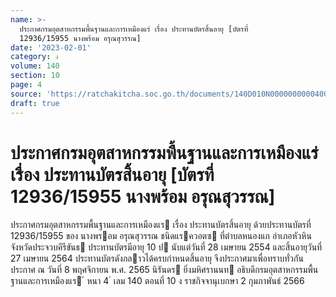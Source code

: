 ```yaml
---
name: >-
  ประกาศกรมอุตสาหกรรมพื้นฐานและการเหมืองแร่ เรื่อง ประทานบัตรสิ้นอายุ [บัตรที่
  12936/15955 นางพร้อม อรุณสุวรรณ]
date: '2023-02-01'
category: ง
volume: 140
section: 10
page: 4
source: 'https://ratchakitcha.soc.go.th/documents/140D010N0000000000400.pdf'
draft: true
---
```


# ประกาศกรมอุตสาหกรรมพื้นฐานและการเหมืองแร่ เรื่อง ประทานบัตรสิ้นอายุ [บัตรที่ 12936/15955 นางพร้อม อรุณสุวรรณ]

ประกาศกรมอุตสาหกรรมพื้นฐานและการเหมืองแร เรื่อง ประทานบัตรสิ้นอายุ ด้วยประทานบัตรที่ 12936/15955 ของ นางพรอม อรุณสุวรรณ ชนิดแรควอตซ ที่ตําบลหนองแก อําเภอหัวหิน จังหวัดประจวบคีรีขันธ ประทานบัตรมีอายุ 10 ป นับแต่วันที่ 28 เมษายน 2554 และสิ้นอายุวันที่ 27 เมษายน 2564 ประทานบัตรดังกลาวได้ครบกําหนดสิ้นอายุ จึงประกาศมาเพื่อทราบทั่วกัน ประกาศ ณ วันที่ 8 พฤศจิกายน พ.ศ. 2565 นิรันดร ยิ่งมหิศรานนท อธิบดีกรมอุตสาหกรรมพื้นฐานและการเหมืองแร ้ หนา 4 ่ เลม 140 ตอนที่ 10 ง ราชกิจจานุเบกษา 2 กุมภาพันธ์ 2566

